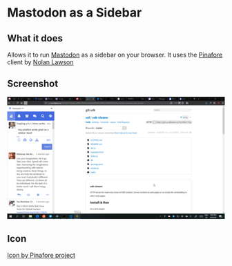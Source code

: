 # Mastodon as a Sidebar

## What it does

Allows it to run [Mastodon](https://mastodon.social) as a sidebar on your browser. It uses the [Pinafore](https://pinafore.social) client by [Nolan Lawson](https://github.com/nolanlawson/pinafore)

## Screenshot

![screenshot](screenshot.png)

## Icon
[Icon by Pinafore project](https://github.com/nolanlawson/pinafore)